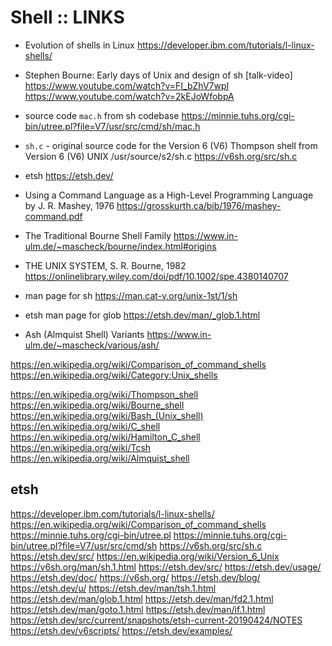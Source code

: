# Shell :: LINKS

* Evolution of shells in Linux
https://developer.ibm.com/tutorials/l-linux-shells/

* Stephen Bourne: Early days of Unix and design of sh [talk-video]
https://www.youtube.com/watch?v=FI_bZhV7wpI
https://www.youtube.com/watch?v=2kEJoWfobpA

* source code `mac.h` from sh codebase
https://minnie.tuhs.org/cgi-bin/utree.pl?file=V7/usr/src/cmd/sh/mac.h

* `sh.c` - original source code for the Version 6 (V6) Thompson shell from Version 6 (V6) UNIX /usr/source/s2/sh.c
https://v6sh.org/src/sh.c

* etsh
https://etsh.dev/

* Using a Command Language as a High-Level Programming Language
by J. R. Mashey, 1976
https://grosskurth.ca/bib/1976/mashey-command.pdf

* The Traditional Bourne Shell Family
https://www.in-ulm.de/~mascheck/bourne/index.html#origins

* THE UNIX SYSTEM, S. R. Bourne, 1982
https://onlinelibrary.wiley.com/doi/pdf/10.1002/spe.4380140707

* man page for sh
https://man.cat-v.org/unix-1st/1/sh

* etsh man page for glob
https://etsh.dev/man/_glob.1.html

* Ash (Almquist Shell) Variants
https://www.in-ulm.de/~mascheck/various/ash/

https://en.wikipedia.org/wiki/Comparison_of_command_shells
https://en.wikipedia.org/wiki/Category:Unix_shells

https://en.wikipedia.org/wiki/Thompson_shell
https://en.wikipedia.org/wiki/Bourne_shell
https://en.wikipedia.org/wiki/Bash_(Unix_shell)
https://en.wikipedia.org/wiki/C_shell
https://en.wikipedia.org/wiki/Hamilton_C_shell
https://en.wikipedia.org/wiki/Tcsh
https://en.wikipedia.org/wiki/Almquist_shell



## etsh

https://developer.ibm.com/tutorials/l-linux-shells/
https://en.wikipedia.org/wiki/Comparison_of_command_shells
https://minnie.tuhs.org/cgi-bin/utree.pl
https://minnie.tuhs.org/cgi-bin/utree.pl?file=V7/usr/src/cmd/sh
https://v6sh.org/src/sh.c
https://etsh.dev/src/
https://en.wikipedia.org/wiki/Version_6_Unix
https://v6sh.org/man/sh.1.html
https://etsh.dev/src/
https://etsh.dev/usage/
https://etsh.dev/doc/
https://v6sh.org/
https://etsh.dev/blog/
https://etsh.dev/u/
https://etsh.dev/man/tsh.1.html
https://etsh.dev/man/glob.1.html
https://etsh.dev/man/fd2.1.html
https://etsh.dev/man/goto.1.html
https://etsh.dev/man/if.1.html
https://etsh.dev/src/current/snapshots/etsh-current-20190424/NOTES
https://etsh.dev/v6scripts/
https://etsh.dev/examples/
